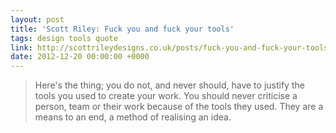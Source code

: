 ```yaml
---
layout: post
title: 'Scott Riley: Fuck you and fuck your tools'
tags: design tools quote
link: http://scottrileydesigns.co.uk/posts/fuck-you-and-fuck-your-tools
date: 2012-12-20 00:00:00 +0000
---
```


> Here's the thing; you do not, and never should, have to justify the tools you used to create your work. You should never criticise a person, team or their work because of the tools they used. They are a means to an end, a method of realising an idea.